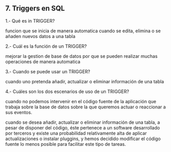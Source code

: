 ## 7. Triggers en SQL
1.- Qué es in TRIGGER?

funcion que se inicia de manera automatica cuando se edita, elimina o se añaden nuevos datos a una tabla

2.- Cuál es la función de un TRIGGER?

mejorar la gestion de base de datos por que se pueden realizar muchas operaciones de manera automatica

3.- Cuando se puede usar un TRIGGER?

cuando uno pretenda añadir, actualizar o eliminar información de una tabla

4.- Cuáles son los dos escenarios de uso de un TRIGGER?

cuando no podemos intervenir en el código fuente de la aplicación que trabaja sobre la base de datos sobre la que queremos actuar o reaccionar a sus eventos.

cuando se desea añadir, actualizar o eliminar información de una tabla, a pesar de disponer del código, éste pertenece a un software desarrollado por terceros y existe una probabilidad relativamente alta de aplicar actualizaciones o instalar pluggins, y hemos decidido modificar el código fuente lo menos posible para facilitar este tipo de tareas.
